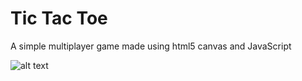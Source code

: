 # Tic Tac Toe 
A simple multiplayer game made using html5 canvas and JavaScript



![alt text](http://ScreenShot.png)
